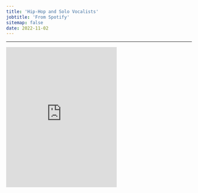 ```yaml
---
title: 'Hip-Hop and Solo Vocalists'
jobtitle: 'From Spotify'
sitemap: false
date: 2022-11-02
---
```


- - -

<iframe src="https://open.spotify.com/embed/playlist/1SrE4JTiMVMkgMFNsZG5fL" width="300" height="380" frameborder="0" allowtransparency="true" allow="encrypted-media"></iframe>